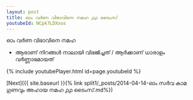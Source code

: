 ```yaml
---
layout: post
title: ഓം വർണ വിഭാവിനെ നമഹ ൧൧ ടൈംസ്
youtubeId: NCpk7LDXxos
---
```

 
 
 ഓം വർണ വിഭാവിനെ നമഹ 
 
 -  ആരാണ് നിറങ്ങൾ നാലായി വിഭജിച്ചത് / ആർക്കാണ് ധാരാളം വർണ്ണാഭമായത് 
 
  
 
  
 
 
 
 
 
 


{% include youtubePlayer.html id=page.youtubeId %}
 
[Next]({{ site.baseurl }}{% link  split1/_posts/2014-04-14-ഓം സർവ കാമ ഗുണവും അഹായ നമഹ ൧൧ ടൈംസ്.md%})
 
